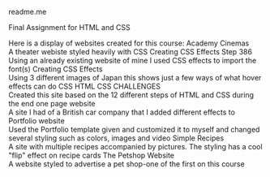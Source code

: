 readme.me

Final Assignment for HTML and CSS

Here is a display of websites created for this course:
  Academy Cinemas<br>
  A theater webiste styled heavily with CSS
  Creating CSS Effects Step 386<br>
  Using an already existing website of mine I used CSS effects to import the font(s)
  Creating CSS Effects<br>
  Using 3 different images of Japan this shows just a few ways of what hover effects can do
  CSS
  HTML CSS CHALLENGES<br>
  Created this site based on the 12 different steps of HTML and CSS during the end
  one page website<br>
  A site I had of a British car company that I added different effects to
  Portfolio website<br>
  Used the Portfolio template given and customized it to myself and changed several styling such as colors, images and video
  Simple Recipes<br>
  A site with multiple recipes accompanied by pictures. The styling has a cool "flip" effect on recipe cards
  The Petshop Website<br>
  A website styled to advertise a pet shop-one of the first on this course

  
